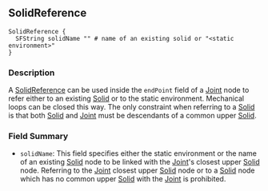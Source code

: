 ## SolidReference

```
SolidReference {
  SFString solidName "" # name of an existing solid or "<static environment>"
}
```

### Description

A [SolidReference](#solidreference) can be used inside the `endPoint` field of a [Joint](joint.md) node to refer either to an existing [Solid](solid.md) or to the static environment.
Mechanical loops can be closed this way.
The only constraint when referring to a [Solid](solid.md) is that both [Solid](solid.md) and [Joint](joint.md) must be descendants of a common upper [Solid](solid.md).

### Field Summary

- `solidName`: This field specifies either the static environment or the name of
an existing [Solid](solid.md) node to be linked with the [Joint](joint.md)'s
closest upper [Solid](solid.md) node. Referring to the [Joint](joint.md) closest
upper [Solid](solid.md) node or to a [Solid](solid.md) node which has no common
upper [Solid](solid.md) with the [Joint](joint.md) is prohibited.
